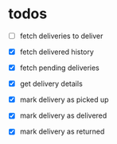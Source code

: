 # todos

- [ ] fetch deliveries to deliver

- [x] fetch delivered history
- [x] fetch pending deliveries
- [x] get delivery details
- [x] mark delivery as picked up
- [x] mark delivery as delivered
- [x] mark delivery as returned